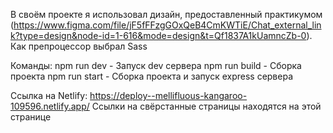 В своём проекте я использовал дизайн, предоставленный практикумом (https://www.figma.com/file/jF5fFFzgGOxQeB4CmKWTiE/Chat_external_link?type=design&node-id=1-616&mode=design&t=Qf1837A1kUamncZb-0). Как препроцессор выбрал Sass 

Команды:
  npm run dev - Запуск dev сервера
  npm run build - Сборка проекта
  npm run start - Сборка проекта и запуск express сервера

Ссылка на Netlify: https://deploy--mellifluous-kangaroo-109596.netlify.app/
Ссылки на свёрстанные страницы находятся на этой странице